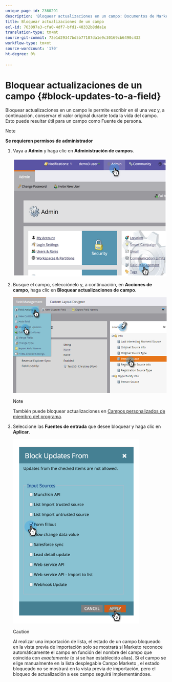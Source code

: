 ```yaml
---
unique-page-id: 2360291
description: 'Bloquear actualizaciones en un campo: Documentos de Marketo: Documentación del producto'
title: Bloquear actualizaciones de un campo
exl-id: 763097a3-cfa0-4df7-bfd1-40332b8dda1e
translation-type: tm+mt
source-git-commit: 72e1d29347bd5b77107da1e9c30169cb6490c432
workflow-type: tm+mt
source-wordcount: '170'
ht-degree: 0%

---
```


# Bloquear actualizaciones de un campo {#block-updates-to-a-field}

Bloquear actualizaciones en un campo le permite escribir en él una vez y, a continuación, conservar el valor original durante toda la vida del campo. Esto puede resultar útil para un campo como Fuente de persona.

>[!NOTE]
>
>**Se requieren permisos de administrador**

1. Vaya a **Admin** y haga clic en **Administración de campos**.

   ![](assets/image2014-9-24-13-3a54-3a40.png)

1. Busque el campo, selecciónelo y, a continuación, en **Acciones de campo**, haga clic en **Bloquear actualizaciones de campo**.

   ![](assets/two-1.png)

   >[!NOTE]
   >
   >También puede bloquear actualizaciones en [Campos personalizados de miembro del programa](/help/marketo/product-docs/core-marketo-concepts/programs/working-with-programs/program-member-custom-fields.md).

1. Seleccione las **Fuentes de entrada** que desee bloquear y haga clic en **Aplicar**.

   ![](assets/image2014-9-24-13-3a55-3a16.png)

   >[!CAUTION]
   >
   >Al realizar una importación de lista, el estado de un campo bloqueado en la vista previa de importación solo se mostrará si Marketo reconoce automáticamente el campo en función del nombre del campo que coincida con _exactamente_ (o si se han establecido alias). Si el campo se elige manualmente en la lista desplegable Campo Marketo , el estado bloqueado no se mostrará en la vista previa de importación, pero el bloqueo de actualización a ese campo seguirá implementándose.
